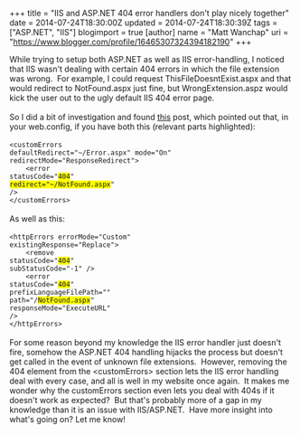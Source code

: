 +++
title = "IIS and ASP.NET 404 error handlers don't play nicely together"
date = 2014-07-24T18:30:00Z
updated = 2014-07-24T18:30:39Z
tags = ["ASP.NET", "IIS"]
blogimport = true 
[author]
	name = "Matt Wanchap"
	uri = "https://www.blogger.com/profile/16465307324394182190"
+++

While trying to setup both ASP.NET as well as IIS error-handling, I noticed that IIS wasn't dealing with certain 404 errors in which the file extension was wrong. &nbsp;For example, I could request ThisFileDoesntExist.aspx and that would redirect to NotFound.aspx just fine, but WrongExtension.aspz would kick the user out to the ugly default IIS 404 error page.<br /><br />So I did a bit of investigation and found <a href="http://forums.iis.net/t/1153365.aspx?How+to+Configure+Customer+Error+Handler+for+IIS7+for+both+static+and+dynamic+content">this</a> post, which pointed out that, in your web.config, if you have both this (relevant parts highlighted):<br /><br /><code>&lt;customErrors defaultRedirect="~/Error.aspx" mode="On" redirectMode="ResponseRedirect"&gt;<br />&nbsp; &nbsp; &lt;error statusCode="<span style="background-color: yellow;">404</span>" <span style="background-color: yellow;">redirect="~/NotFound.aspx</span>" /&gt;<br />&lt;/customErrors&gt;</code><br /><br />As well as this:<br /><br /><code>&lt;httpErrors errorMode="Custom" existingResponse="Replace"&gt;<br />&nbsp; &nbsp; &lt;remove statusCode="<span style="background-color: yellow;">404</span>" subStatusCode="-1" /&gt;<br />&nbsp; &nbsp; &lt;error statusCode="<span style="background-color: yellow;">404</span>" prefixLanguageFilePath="" path="/<span style="background-color: yellow;">NotFound.aspx</span>" responseMode="ExecuteURL" /&gt;<br />&lt;/httpErrors&gt;</code><br /><br />For some reason beyond my knowledge the IIS error handler just doesn't fire, somehow the ASP.NET 404 handling hijacks the process but doesn't get called in the event of unknown file extensions. &nbsp;However, removing the 404 element from the &lt;customErrors&gt; section lets the IIS error handling deal with every case, and all is well in my website once again. &nbsp;It makes me wonder why the customErrors section even lets you deal with 404s if it doesn't work as expected? &nbsp;But that's probably more of a gap in my knowledge than it is an issue with IIS/ASP.NET. &nbsp;Have more insight into what's going on? Let me know!
